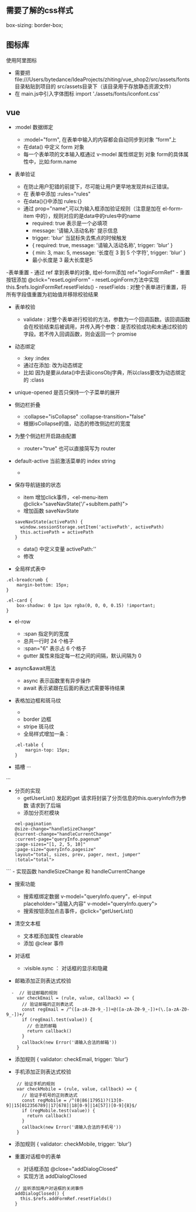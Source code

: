 ## 需要了解的css样式
 box-sizing: border-box;


 ## 图标库
 使用阿里图标 
 - 需要把file:///Users/bytedance/IdeaProjects/zhiting/vue_shop2/src/assets/fonts 目录粘贴到项目的
src/assets目录下（该目录用于存放静态资源文件）
- 在 main.js中引入字体图标
import './assets/fonts/iconfont.css'

## vue 
- :model 数据绑定
    -  :model="form", 在表单中输入的内容都会自动同步到对象 “form”上
    - 在data() 中定义 form 对象
    - 每一个表单项的文本输入框通过 v-model 属性绑定到 对象 form的具体属性中，比如:form.name

- 表单验证
    - 在防止用户犯错的前提下，尽可能让用户更早地发现并纠正错误。
    - 在 表单中添加 :rules="rules"
    - 在data(){}中添加 rules:{}
    - 通过 prop="name",可以为输入框添加验证规则（注意是加在 el-form-item 中的），规则对应的是data中的rules中的name
        - required: true          表示是一个必填项
        - message: '请输入活动名称' 提示信息
        - trigger: 'blur'         当鼠标失去焦点的时候触发
        -  { required: true, message: '请输入活动名称', trigger: 'blur' }
        - { min: 3, max: 5, message: '长度在 3 到 5 个字符', trigger: 'blur' }
        - 最小长度是 3  最大长度是5 

-表单重置
    - 通过 ref 拿到表单的对象, 给el-form添加 ref="loginFormRef"
    - 重置按钮添加 @click="resetLoginForm"
    - resetLoginForm方法中实现 this.$refs.loginFormRef.resetFields()
    - resetFields : 对整个表单进行重置，将所有字段值重置为初始值并移除校验结果	

- 表单校验
    - validate : 对整个表单进行校验的方法，参数为一个回调函数。该回调函数会在校验结束后被调用，并传入两个参数：是否校验成功和未通过校验的字段。若不传入回调函数，则会返回一个 promise	

- 动态绑定
   - :key :index
   - 通过在添加: 改为动态绑定
   - 比如 <i :class="iconsObj[item.id]"></i> 因为是要从data()中去读iconsObj字典，所以class要改为动态绑定的 :class

- unique-opened	 是否只保持一个子菜单的展开 

- 侧边栏折叠
    - :collapse="isCollapse" :collapse-transition="false"
    - <el-aside :width="isCollapse ? '64px' : '200px'"> 根据isCollapse的值，动态的修改侧边栏的宽度

- 为整个侧边栏开启路由配置
    - :router="true" 也可以直接简写为 router

- default-active	当前激活菜单的 index	string
    -  <el-aside  default-active="/users">

- 保存导航链接的状态
    - item 增加click事件，<el-menu-item  @click="saveNavState('/'+subItem.path)">
    - 增加函数 saveNavState
    ```
    saveNavState(activePath) {
      window.sessionStorage.setItem('activePath', activePath)
      this.activePath = activePath
    }
    ```
    - data() 中定义变量 activePath:''
    - 修改 <el-menu :default-active="activePath">


- 全局样式表中
```
.el-breadcrumb {
    margin-bottom: 15px;
}

.el-card {
    box-shadow: 0 1px 1px rgba(0, 0, 0, 0.15) !important;
}
```

- el-row
    - :span  指定列的宽度
    - 总共一行时 24 个格子
    - :span="6" 表示占 6 个格子
    - gutter 属性来指定每一栏之间的间隔，默认间隔为 0

- async&await用法
    - async 表示函数里有异步操作
    - await 表示紧跟在后面的表达式需要等待结果

- 表格加边框和斑马纹
    - <el-table :data="userlist" border stripe>
    - border 边框
    - stripe 斑马纹
    - 全局样式增加一条：
    ```
    .el-table {
        margin-top: 15px;
    }
    ```
- 插槽
···
 <template slot-scope="scope">            
    {{scope.row}}  //表示拿到这一行的数据
</template>
···

- 分页的实现
    - getUserList() 发起的get 请求将封装了分页信息的this.queryInfo作为参数 请求到了后端
    - 添加分页栏模块
    ```
    <el-pagination
    @size-change="handleSizeChange"
    @current-change="handleCurrentChange"
    :current-page="queryInfo.pagenum"
    :page-sizes="[1, 2, 5, 10]"
    :page-size="queryInfo.pagesize"
    layout="total, sizes, prev, pager, next, jumper"
    :total="total">
</el-pagination>
    ```
    - 实现函数 handleSizeChange 和 handleCurrentChange

- 搜索功能
    - 搜索框绑定数据 v-model="queryInfo.query"，el-input placeholder="请输入内容" v-model="queryInfo.query">
    - 搜索按钮添加点击事件，@click="getUserList()

- 清空文本框
    - 文本框添加属性 clearable
    - 添加 @clear 事件

- 对话框
    - :visible.sync ： 对话框的显示和隐藏

- 邮箱添加正则表达式校验
```
  -  // 验证邮箱的规则
    var checkEmail = (rule, value, callback) => {
      // 验证邮箱的正则表达式
      const regEmail = /^([a-zA-Z0-9_-])+@([a-zA-Z0-9_-])+(\.[a-zA-Z0-9_-])+/
      if (regEmail.test(value)) {
        // 合法的邮箱
        return callback()
      }
      callback(new Error('请输入合法的邮箱'))
    }
```
 - 添加规则
 { validator: checkEmail, trigger: 'blur'}

- 手机添加正则表达式校验
```
    // 验证手机的规则
    var checkMobile = (rule, value, callback) => {
      // 验证手机号的正则表达式
      const regMobile = /^(0|86|17951)?(13[0-9]|15[012356789]|17[678]|18[0-9]|14[57])[0-9]{8}$/
      if (regMobile.test(value)) {
        return callback()
      }
      callback(new Error('请输入合法的手机号'))
    }
```
- 添加规则
{ validator: checkMobile, trigger: 'blur'}

- 重置对话框中的表单
    - 对话框添加 @close="addDialogClosed"
    - 实现方法 addDialogClosed 
    ```
    // 监听添加用户对话框的关闭事件
    addDialogClosed() {
      this.$refs.addFormRef.resetFields()
    }
    ```

